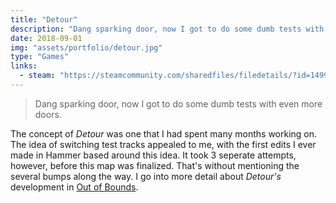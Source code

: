 ```yaml
---
title: "Detour"
description: "Dang sparking door, now I got to do some dumb tests with even more doors."
date: 2018-09-01
img: "assets/portfolio/detour.jpg"
type: "Games"
links:
  - steam: "https://steamcommunity.com/sharedfiles/filedetails/?id=1499605287"
---
```


> Dang sparking door, now I got to do some dumb tests with even more doors.

The concept of _Detour_ was one that I had spent many months working on. The idea of switching test tracks appealed to me, with the first edits I ever made in Hammer based around this idea. It took 3 seperate attempts, however, before this map was finalized. That's without mentioning the several bumps along the way. I go into more detail about *Detour's* development in [Out of Bounds](/blog/out-of-bounds/).
